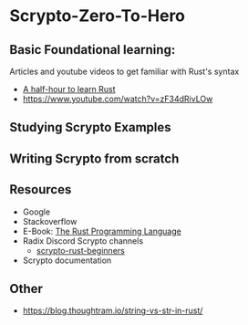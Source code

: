 # Scrypto-Zero-To-Hero

## Basic Foundational learning: 

Articles and youtube videos to get familiar with Rust's syntax 
* [A half-hour to learn Rust](https://fasterthanli.me/articles/a-half-hour-to-learn-rust)
* https://www.youtube.com/watch?v=zF34dRivLOw

## Studying Scrypto Examples 


## Writing Scrypto from scratch


## Resources
* Google
* Stackoverflow
* E-Book: [The Rust Programming Language](https://doc.rust-lang.org/book/title-page.html)
* Radix Discord Scrypto channels
    * [scrypto-rust-beginners](https://discord.com/channels/417762285172555786/936736798342803528)
* Scrypto documentation

## Other
* https://blog.thoughtram.io/string-vs-str-in-rust/
